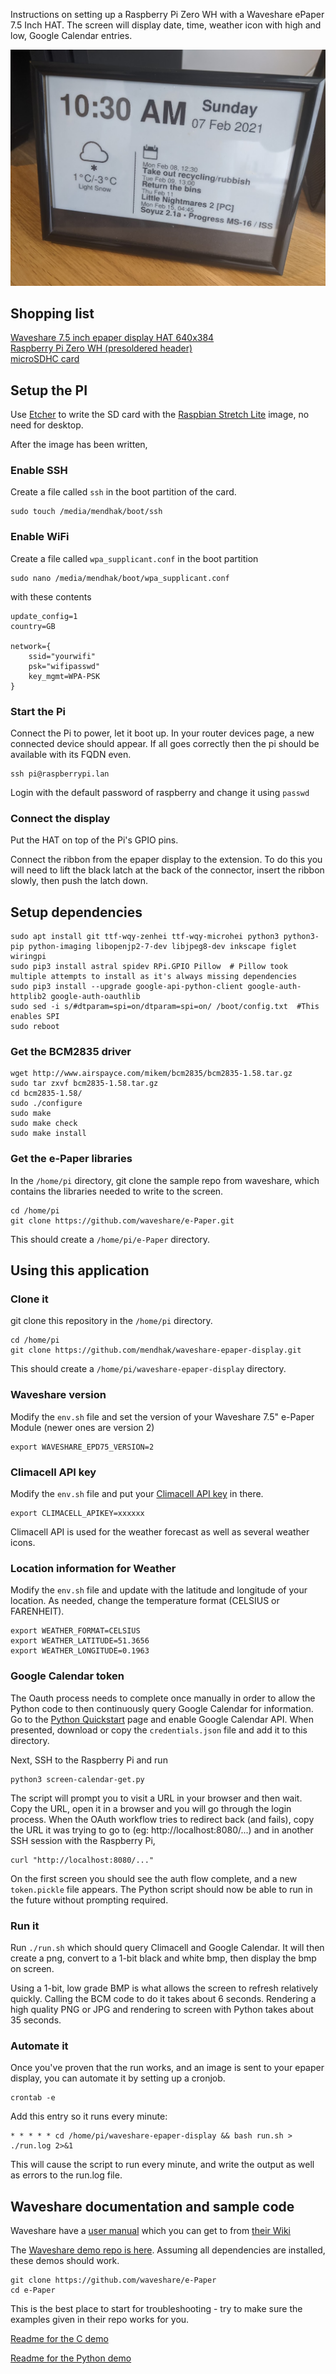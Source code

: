 Instructions on setting up a Raspberry Pi Zero WH with a Waveshare ePaper 7.5 Inch HAT. 
The screen will display date, time, weather icon with high and low, Google Calendar entries.

![example](display.png)

## Shopping list

[Waveshare 7.5 inch epaper display HAT 640x384](https://www.amazon.co.uk/gp/product/B075R4QY3L/)  
[Raspberry Pi Zero WH (presoldered header)](https://www.amazon.co.uk/gp/product/B07BHMRTTY/)  
[microSDHC card](https://www.amazon.co.uk/gp/product/B073K14CVB)

## Setup the PI

Use [Etcher](https://etcher.io) to write the SD card with the [Raspbian Stretch Lite](https://www.raspberrypi.org/downloads/raspbian/) image, no need for desktop.

After the image has been written,

### Enable SSH 

Create a file called `ssh` in the boot partition of the card.

    sudo touch /media/mendhak/boot/ssh

### Enable WiFi

Create a file called `wpa_supplicant.conf` in the boot partition 

    sudo nano /media/mendhak/boot/wpa_supplicant.conf

with these contents    


    update_config=1
    country=GB

    network={
        ssid="yourwifi"
        psk="wifipasswd"
        key_mgmt=WPA-PSK
    }


### Start the Pi

Connect the Pi to power, let it boot up.  In your router devices page, a new connected device should appear.  If all goes correctly then the pi should be available with its FQDN even.

    ssh pi@raspberrypi.lan

Login with the default password of raspberry and change it using `passwd`

### Connect the display

Put the HAT on top of the Pi's GPIO pins.  

Connect the ribbon from the epaper display to the extension.  To do this you will need to lift the black latch at the back of the connector, insert the ribbon slowly, then push the latch down. 


## Setup dependencies

    sudo apt install git ttf-wqy-zenhei ttf-wqy-microhei python3 python3-pip python-imaging libopenjp2-7-dev libjpeg8-dev inkscape figlet wiringpi
    sudo pip3 install astral spidev RPi.GPIO Pillow  # Pillow took multiple attempts to install as it's always missing dependencies
    sudo pip3 install --upgrade google-api-python-client google-auth-httplib2 google-auth-oauthlib
    sudo sed -i s/#dtparam=spi=on/dtparam=spi=on/ /boot/config.txt  #This enables SPI
    sudo reboot

### Get the BCM2835 driver

    wget http://www.airspayce.com/mikem/bcm2835/bcm2835-1.58.tar.gz
    sudo tar zxvf bcm2835-1.58.tar.gz
    cd bcm2835-1.58/
    sudo ./configure
    sudo make
    sudo make check
    sudo make install


### Get the e-Paper libraries

In the `/home/pi` directory, git clone the sample repo from waveshare, which contains the libraries needed to write to the screen. 

    cd /home/pi
    git clone https://github.com/waveshare/e-Paper.git

This should create a `/home/pi/e-Paper` directory.  

## Using this application

### Clone it

git clone this repository in the `/home/pi` directory.

    cd /home/pi
    git clone https://github.com/mendhak/waveshare-epaper-display.git
    
This should create a `/home/pi/waveshare-epaper-display` directory. 

### Waveshare version

Modify the `env.sh` file and set the version of your Waveshare 7.5" e-Paper Module  (newer ones are version 2)

    export WAVESHARE_EPD75_VERSION=2


### Climacell API key

Modify the `env.sh` file and put your [Climacell API key](https://www.climacell.co/weather-api/) in there.  

    export CLIMACELL_APIKEY=xxxxxx

Climacell API is used for the weather forecast as well as several weather icons.

### Location information for Weather

Modify the `env.sh` file and update with the latitude and longitude of your location. As needed, change the temperature format (CELSIUS or FARENHEIT).

    export WEATHER_FORMAT=CELSIUS
    export WEATHER_LATITUDE=51.3656
    export WEATHER_LONGITUDE=0.1963


### Google Calendar token

The Oauth process needs to complete once manually in order to allow the Python code to then continuously query Google Calendar for information. 
Go to the [Python Quickstart](https://developers.google.com/calendar/quickstart/python) page and enable Google Calendar API.  When presented, download or copy the `credentials.json` file and add it to this directory. 

Next, SSH to the Raspberry Pi and run

    python3 screen-calendar-get.py

The script will prompt you to visit a URL in your browser and then wait.  Copy the URL, open it in a browser and you will go through the login process.  When the OAuth workflow tries to redirect back (and fails), copy the URL it was trying to go to (eg: http://localhost:8080/...) and in another SSH session with the Raspberry Pi, 

    curl "http://localhost:8080/..." 

On the first screen you should see the auth flow complete, and a new `token.pickle` file appears.  The Python script should now be able to run in the future without prompting required.  



### Run it

Run `./run.sh` which should query Climacell and Google Calendar.  It will then create a png, convert to a 1-bit black and white bmp, then display the bmp on screen. 

Using a 1-bit, low grade BMP is what allows the screen to refresh relatively quickly. Calling the BCM code to do it takes about 6 seconds. 
Rendering a high quality PNG or JPG and rendering to screen with Python takes about 35 seconds.  

### Automate it

Once you've proven that the run works, and an image is sent to your epaper display, you can automate it by setting up a cronjob.  

    crontab -e

Add this entry so it runs every minute:

    * * * * * cd /home/pi/waveshare-epaper-display && bash run.sh > ./run.log 2>&1

This will cause the script to run every minute, and write the output as well as errors to the run.log file. 


## Waveshare documentation and sample code

Waveshare have a [user manual](https://www.waveshare.com/w/upload/7/74/7.5inch-e-paper-hat-user-manual-en.pdf) which you can get to from [their Wiki](https://www.waveshare.com/wiki/7.5inch_e-Paper_HAT)


The [Waveshare demo repo is here](https://github.com/waveshare/e-Paper).  Assuming all dependencies are installed, these demos should work.  

    git clone https://github.com/waveshare/e-Paper
    cd e-Paper


This is the best place to start for troubleshooting - try to make sure the examples given in their repo works for you. 

[Readme for the C demo](https://github.com/waveshare/e-Paper/blob/master/RaspberryPi_JetsonNano/c/readme_EN.txt)

[Readme for the Python demo](https://github.com/waveshare/e-Paper/blob/master/RaspberryPi_JetsonNano/python/readme_jetson_EN.txt)


